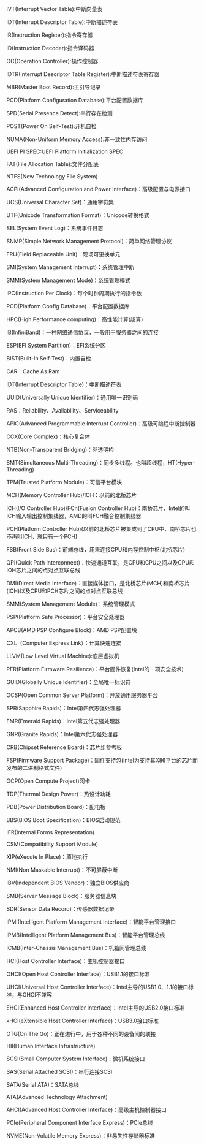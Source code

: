 IVT(Interrupt Vector Table):中断向量表

IDT(Interrupt Descriptor Table):中断描述符表

IR(Instruction Register):指令寄存器

ID(Instruction Decoder):指令译码器

OC(Operation Controller):操作控制器

IDTR(Interrupt Descriptor Table Register):中断描述符表寄存器

MBR(Master Boot Record):主引导记录

PCD(Platform Configuration Database):平台配置数据库

SPD(Serial Presence Detect):串行存在检测

POST(Power On Self-Test):开机自检

NUMA(Non-Uniform Memory Access):非一致性内存访问

UEFI PI SPEC:UEFI  Platform Initialization SPEC

FAT(File Allocation Table):文件分配表

NTFS(New Technology File System)

ACPI(Advanced Configuration and Power Interface)：高级配置与电源接口

UCS(Universal Character Set)：通用字符集

UTF(Unicode Transformation Format)：Unicode转换格式

SEL(System Event Log)：系统事件日志

SNMP(Simple Network Management Protocol)：简单网络管理协议

FRU(Field Replaceable Unit)：现场可更换单元

SMI(System Management Interrupt)：系统管理中断

SMM(System Management Mode)：系统管理模式

IPC(Instruction Per Clock)：每个时钟周期执行的指令数

PCD(Platform Config Database)：平台配置数据库

HPC(High Performance computing)：高性能计算(超算)

IB(InfiniBand)：一种网络通信协议，一般用于服务器之间的连接

ESP(EFI System Partition)：EFI系统分区

BIST(Built-In Self-Test)：内置自检

CAR：Cache As Ram

IDT(Interrupt Descriptor Table)：中断描述符表

UUID(Universally Unique Identifier)：通用唯一识别码

RAS：Reliability、Availability、Serviceability

APIC(Advanced Programmable Interrupt Controller)：高级可编程中断控制器

CCX(Core Complex)：核心复合体

NTB(Non-Transparent Bridging)：非透明桥

SMT(Simultaneous Multi-Threading)：同步多线程。也叫超线程，HT(Hyper-Threading)

TPM(Trusted Platform Module)：可信平台模块

MCH(Memory Controller Hub)/IOH：以前的北桥芯片

ICH(I/O Controller Hub)/FCh(Fusion Controller Hub)：南桥芯片，Intel的叫ICH输入输出控制集线器，AMD的叫FCH融合控制集线器

PCH(Platform Controller Hub)(以前的北桥芯片被集成到了CPU中，南桥芯片也不再叫ICH，就只有一个PCH)

FSB(Front Side Bus)：前端总线，用来连接CPU和内存控制中枢(北桥芯片)

QPI(Quick Path Interconnect)：快速通道互联，是CPU和CPU之间以及CPU和IOH芯片之间的点对点互联总线

DMI(Direct Media Interface)：直接媒体接口，是北桥芯片(MCH)和南桥芯片(ICH)以及CPU和PCH芯片之间的点对点互联总线

SMM(System Management Module)：系统管理模式

PSP(Platform Safe Processor)：平台安全处理器

APCB(AMD PSP Configure Block)：AMD PSP配置块

CXL（Computer Express Link）：计算快速连接

LLVM(Low Level Virtual Machine):底层虚拟机

PFR(Platform Firmware Resilience)：平台固件恢复(Intel的一项安全技术)

GUID(Globally Unique Identifier)：全局唯一标识符

OCSP(Open Common Server Platform)：开放通用服务器平台

SPR(Sapphire Rapids)：Intel第四代志强处理器

EMR(Emerald Rapids)：Intel第五代志强处理器

GNR(Granite Rapids)：Intel第六代志强处理器

CRB(Chipset Reference Board)：芯片组参考板

FSP(Firmware Support Package)：固件支持包(Intel为支持其X86平台的芯片而发布的二进制格式文件)

OCP(Open Compute Project)网卡

TDP(Thermal Design Power)：热设计功耗

PDB(Power Distribution Board)：配电板

BBS(BIOS Boot Specification)：BIOS启动规范

IFR(Internal Forms Representation)

CSM(Compatibility Support Module)

XIP(eXecute In Place)：原地执行

NMI(Non Maskable Interrupt)：不可屏蔽中断

IBV(Independent BIOS Vendor)：独立BIOS供应商

SMB(Server Message Block)：服务器信息块

SDR(Sensor Data Record)：传感器数据记录

IPMI(Intelligent Platform Management Interface)：智能平台管理接口

IPMB(Intelligent Platform Management Bus)：智能平台管理总线

ICMB(Inter-Chassis Management Bus)：机箱间管理总线

HCI(Host Controller Interface)：主机控制器接口

OHCI(Open Host Controller Interface)：USB1.1的接口标准

UHCI(Universal Host Controller Interface)：Intel主导的USB1.0、1.1的接口标准，与OHCI不兼容

EHCI(Enhanced Host Controller Interface)：Intel主导的USB2.0接口标准

xHCI(eXtensible Host Controller Interface)：USB3.0接口标准

OTG(On The Go)：正在进行中，用于各种不同的设备间的联接

HII(Human Interface Infrastructure)

SCSI(Small Computer System Interface)：微机系统接口

SAS(Serial Attached SCSI)：串行连接SCSI

SATA(Serial ATA)：SATA总线

ATA(Advanced Technology Attachment)

AHCI(Advanced Host Controller Interface)：高级主机控制器接口

PCIe(Peripheral Component Interface Express)：PCIe总线

NVME(Non-Volatile Memory Express)：非易失性存储器标准

